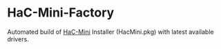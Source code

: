 # HaC-Mini-Factory

Automated build of [HaC-Mini](https://github.com/osy86/HaC-Mini) Installer (HacMini.pkg) with latest available drivers.
